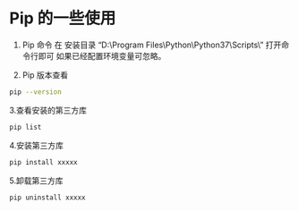 # Pip 的一些使用
1. Pip 命令
	在 安装目录 “D:\Program Files\Python\Python37\Scripts\”
	打开命令行即可
	如果已经配置环境变量可忽略。

2. Pip 版本查看
``` bash
pip --version
```

3.查看安装的第三方库
``` bash
pip list
```

4.安装第三方库
``` bash
pip install xxxxx
```

5.卸载第三方库
``` bash
pip uninstall xxxxx
```